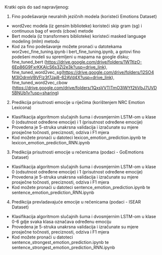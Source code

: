 Kratki opis do sad napravljenog:
1. Fino podešavanje neuralnih jezičnih modela (koristeći Emotions Dataset)
- word2vec modela (iz gensim biblioteke) koristeći skip gram (sg) i continuous bag of words (cbow) metode
- Bert modela (iz transformers biblioteke) koristeći masked language modeling (mlm) metodu
- Kod za fino podešavanje možete pronaći u datotekama wor2vec_fine_tuning.ipynb
i bert_fine_tuning.ipynb, a gotovi fino podešeni modeli su spremljeni u mapama na google disku; 
fine_tuned_bert (https://drive.google.com/drive/folders/1WTtlzO-6Ep86G9FxrKKAlcS6s3Zj2e3k?usp=drive_link),
fine_tuned_word2vec_sg(https://drive.google.com/drive/folders/12SO4M3lOdrmVBVFlz3f7Jaj8-62AVd4X?usp=drive_link),
fine_tuned_word2vec_cbow (https://drive.google.com/drive/folders/1QxsVVTITmO3IWYf2tiVbJ7UVD5BNUb1v?usp=sharing)

2. Predikcija prisutnosti emocije u riječima (korištenjem NRC Emotion Lexicona)
- Klasifikacija algoritmom slučajnih šuma i dvosmjernim LSTM-om u klase 0 (odsutnost određene emocije) i 1 (prisutnost određene emocije)
- Provedena je 5-struka unakrsna validacija i izračunate su mjere prosječne točnosti, preciznosti, odziva i F1 mjera
- Kod možete pronaći u datoteci lexicon_emotion_prediction.ipynb te lexicon_emotion_prediction_RNN.ipynb

3. Predikcija prisutnosti emocije u rečenicama (podaci - GoEmotions Dataset)
- Klasifikacija algoritmom slučajnih šuma i dvosmjernim LSTM-om u klase 0 (odsutnost određene emocije) i 1 (prisutnost određene emocije)
- Provedena je 5-struka unakrsna validacija i izračunate su mjere prosječne točnosti, preciznosti, odziva i F1 mjera
- Kod možete pronaći u datoteci sentence_emotion_prediction.ipynb te sentence_emotion_prediction_RNN.ipynb 


4. Predikcija prevladavajuće emocije u rečenicama (podaci - ISEAR Dataset)
- Klasifikacija algoritmom slučajnih šuma i dvosmjernim LSTM-om u klase 0-6 gdje svaka klasa označava određenu emociju
- Provedena je 5-struka unakrsna validacija i izračunate su mjere prosječne točnosti, preciznosti, odziva i F1 mjera
- Kod možete pronaći u datoteci sentence_strongest_emotion_prediction.ipynb te sentence_strongest_emotion_prediction_RNN.ipynb
